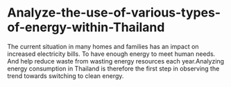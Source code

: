 # Analyze-the-use-of-various-types-of-energy-within-Thailand
The current situation in many homes and families has an impact on increased electricity bills. To have enough energy to meet human needs. And help reduce waste from wasting energy resources each year.Analyzing energy consumption in Thailand is therefore the first step in observing the trend towards switching to clean energy.
